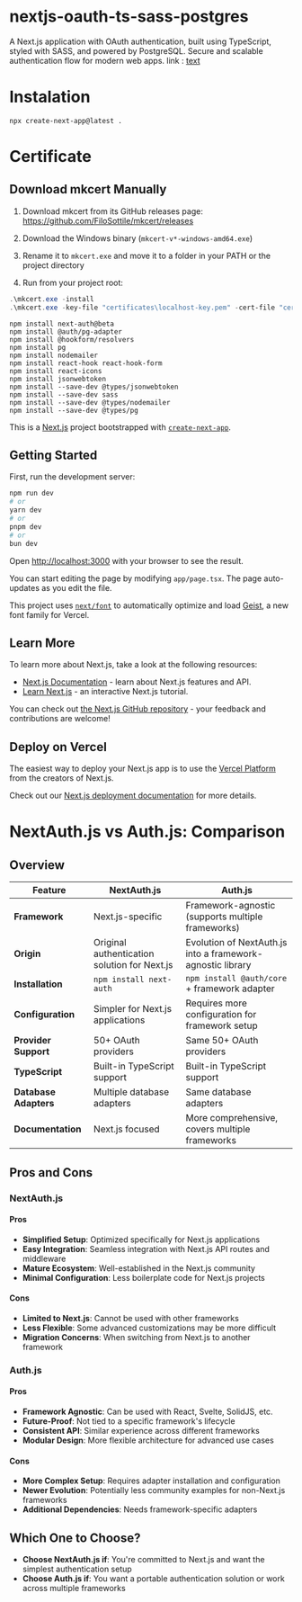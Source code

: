 # nextjs-oauth-ts-sass-postgres
A Next.js application with OAuth authentication, built using TypeScript, styled with SASS, and powered by PostgreSQL. Secure and scalable authentication flow for modern web apps.
link : [text](https://www.youtube.com/watch?v=TLGFTH4s_0Y)
# Instalation
```
npx create-next-app@latest .
```

# Certificate

## Download mkcert Manually

1. Download mkcert from its GitHub releases page:
   https://github.com/FiloSottile/mkcert/releases

2. Download the Windows binary (`mkcert-v*-windows-amd64.exe`)

3. Rename it to `mkcert.exe` and move it to a folder in your PATH or the project directory

4. Run from your project root:
```powershell
.\mkcert.exe -install
.\mkcert.exe -key-file "certificates\localhost-key.pem" -cert-file "certificates\localhost.pem" localhost 127.0.0.1 ::1
```



```
npm install next-auth@beta
npm install @auth/pg-adapter
npm install @hookform/resolvers
npm install pg
npm install nodemailer
npm install react-hook react-hook-form
npm install react-icons
npm install jsonwebtoken
npm install --save-dev @types/jsonwebtoken
npm install --save-dev sass
npm install --save-dev @types/nodemailer
npm install --save-dev @types/pg
```

This is a [Next.js](https://nextjs.org) project bootstrapped with [`create-next-app`](https://nextjs.org/docs/app/api-reference/cli/create-next-app).

## Getting Started

First, run the development server:

```bash
npm run dev
# or
yarn dev
# or
pnpm dev
# or
bun dev
```

Open [http://localhost:3000](http://localhost:3000) with your browser to see the result.

You can start editing the page by modifying `app/page.tsx`. The page auto-updates as you edit the file.

This project uses [`next/font`](https://nextjs.org/docs/app/building-your-application/optimizing/fonts) to automatically optimize and load [Geist](https://vercel.com/font), a new font family for Vercel.

## Learn More

To learn more about Next.js, take a look at the following resources:

- [Next.js Documentation](https://nextjs.org/docs) - learn about Next.js features and API.
- [Learn Next.js](https://nextjs.org/learn) - an interactive Next.js tutorial.

You can check out [the Next.js GitHub repository](https://github.com/vercel/next.js) - your feedback and contributions are welcome!

## Deploy on Vercel

The easiest way to deploy your Next.js app is to use the [Vercel Platform](https://vercel.com/new?utm_medium=default-template&filter=next.js&utm_source=create-next-app&utm_campaign=create-next-app-readme) from the creators of Next.js.

Check out our [Next.js deployment documentation](https://nextjs.org/docs/app/building-your-application/deploying) for more details.



# NextAuth.js vs Auth.js: Comparison

## Overview

| Feature | NextAuth.js | Auth.js |
|---------|------------|---------|
| **Framework** | Next.js-specific | Framework-agnostic (supports multiple frameworks) |
| **Origin** | Original authentication solution for Next.js | Evolution of NextAuth.js into a framework-agnostic library |
| **Installation** | `npm install next-auth` | `npm install @auth/core` + framework adapter |
| **Configuration** | Simpler for Next.js applications | Requires more configuration for framework setup |
| **Provider Support** | 50+ OAuth providers | Same 50+ OAuth providers |
| **TypeScript** | Built-in TypeScript support | Built-in TypeScript support |
| **Database Adapters** | Multiple database adapters | Same database adapters |
| **Documentation** | Next.js focused | More comprehensive, covers multiple frameworks |

## Pros and Cons

### NextAuth.js

#### Pros
- **Simplified Setup**: Optimized specifically for Next.js applications
- **Easy Integration**: Seamless integration with Next.js API routes and middleware
- **Mature Ecosystem**: Well-established in the Next.js community
- **Minimal Configuration**: Less boilerplate code for Next.js projects

#### Cons
- **Limited to Next.js**: Cannot be used with other frameworks
- **Less Flexible**: Some advanced customizations may be more difficult
- **Migration Concerns**: When switching from Next.js to another framework

### Auth.js

#### Pros
- **Framework Agnostic**: Can be used with React, Svelte, SolidJS, etc.
- **Future-Proof**: Not tied to a specific framework's lifecycle
- **Consistent API**: Similar experience across different frameworks
- **Modular Design**: More flexible architecture for advanced use cases

#### Cons
- **More Complex Setup**: Requires adapter installation and configuration
- **Newer Evolution**: Potentially less community examples for non-Next.js frameworks
- **Additional Dependencies**: Needs framework-specific adapters

## Which One to Choose?

- **Choose NextAuth.js if**: You're committed to Next.js and want the simplest authentication setup
- **Choose Auth.js if**: You want a portable authentication solution or work across multiple frameworks
